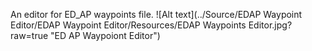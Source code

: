 An editor for ED_AP waypoints file.
![Alt text](../Source/EDAP Waypoint Editor/EDAP Waypoint Editor/Resources/EDAP Waypoints Editor.jpg?raw=true "ED AP Waypoiont Editor")